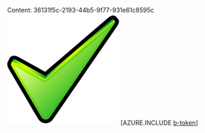Content: 36131f5c-2193-44b5-9f77-931e61c8595c![image](959e3908-ace3-4b52-8d10-078bce47788d.png)
[AZURE.INCLUDE [b-token](44c79c08-428c-42ca-b8cc-a310b2c31aa2.md)]
